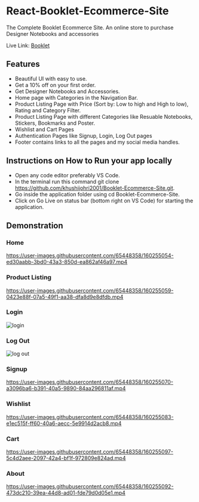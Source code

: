 # React-Booklet-Ecommerce-Site
The Complete Booklet Ecommerce Site. An online store to purchase Designer Notebooks and accessories

Live Link: [Booklet](https://booklet-react-ecommerce-app.netlify.app/)

## Features
- Beautiful UI with easy to use.
- Get a 10% off on your first order.
- Get Designer Notebooks and Accessories.
- Home page with Categories in the Navigation Bar.
- Product Listing Page with Price (Sort by: Low to high and High to low), Rating and Category Filter.
- Product Listing Page with different Categories like Resuable Notebooks, Stickers, Bookmarks and Poster.
- Wishlist and Cart Pages
- Authentication Pages like Signup, Login, Log Out pages
- Footer contains links to all the pages and my social media handles.


## Instructions on How to Run your app locally
- Open any code editor preferably VS Code.
- In the terminal run this command git clone https://github.com/khushijohri2001/Booklet-Ecommerce-Site.git.
- Go inside the application folder using cd Booklet-Ecommerce-Site.
- Click on Go Live on status bar (bottom right on VS Code) for starting the application.


## Demonstration

### Home
https://user-images.githubusercontent.com/65448358/160255054-ed30aabb-3bd0-43a3-850d-ea862af46a97.mp4


### Product Listing
https://user-images.githubusercontent.com/65448358/160255059-0423e88f-07a5-49f1-aa38-dfa8d9e8dfdb.mp4


### Login
![login](https://user-images.githubusercontent.com/65448358/160255065-e0414a5d-9e87-45c6-9de0-f9bdbd379a2e.png)


### Log Out
![log out](https://user-images.githubusercontent.com/65448358/160255067-ed700c08-b6de-4b64-91a9-78fa439b1472.png)


### Signup
https://user-images.githubusercontent.com/65448358/160255070-a3096ba6-b391-40a5-9890-84aa296811af.mp4


### Wishlist
https://user-images.githubusercontent.com/65448358/160255083-e1ec515f-ff60-40a6-aecc-5e9914d2acb8.mp4


### Cart
https://user-images.githubusercontent.com/65448358/160255097-5c4d2aee-2097-42a4-bf1f-972809e824ad.mp4


### About
https://user-images.githubusercontent.com/65448358/160255092-473dc210-39ea-44d8-ad01-fde79d0d05e1.mp4

